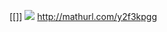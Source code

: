 [[<math>\sum_{k=1}^N k^2</math>]]
<img src="http://mathurl.com/y2f3kpgg.png"></img>
http://mathurl.com/y2f3kpgg
